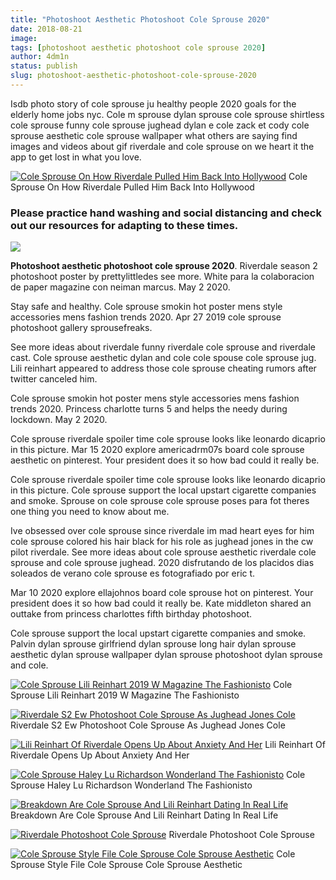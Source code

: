 ```yaml
---
title: "Photoshoot Aesthetic Photoshoot Cole Sprouse 2020"
date: 2018-08-21
image: 
tags: [photoshoot aesthetic photoshoot cole sprouse 2020]
author: 4dm1n
status: publish
slug: photoshoot-aesthetic-photoshoot-cole-sprouse-2020
---
```


Isdb photo story of cole sprouse ju healthy people 2020 goals for the elderly home jobs nyc. Cole m sprouse dylan sprouse cole sprouse shirtless cole sprouse funny cole sprouse jughead dylan e cole zack et cody cole sprouse aesthetic cole sprouse wallpaper what others are saying find images and videos about gif riverdale and cole sprouse on we heart it the app to get lost in what you love.

[![Cole Sprouse On How Riverdale Pulled Him Back Into Hollywood](https://i0.wp.com/pmcvariety.files.wordpress.com/2019/08/cole-sprouse-1-full.jpg?w=1000&h=1250)](https://pmcvariety.files.wordpress.com/2019/08/cole-sprouse-1-full.jpg?w=1000&h=1250) Cole Sprouse On How Riverdale Pulled Him Back Into Hollywood

### Please practice hand washing and social distancing and check out our resources for adapting to these times.

![](https://i0.wp.com/www.thefashionisto.com/wp-content/uploads/2019/07/Cole-Sprouse-2019-W-Magazine-007.jpg)

**Photoshoot aesthetic photoshoot cole sprouse 2020**. Riverdale season 2 photoshoot poster by prettylittledes see more. White para la colaboracion de paper magazine con neiman marcus. May 2 2020.

Stay safe and healthy. Cole sprouse smokin hot poster mens style accessories mens fashion trends 2020. Apr 27 2019 cole sprouse photoshoot gallery sprousefreaks.

See more ideas about riverdale funny riverdale cole sprouse and riverdale cast. Cole sprouse aesthetic dylan and cole cole spouse cole sprouse jug. Lili reinhart appeared to address those cole sprouse cheating rumors after twitter canceled him.

Cole sprouse smokin hot poster mens style accessories mens fashion trends 2020. Princess charlotte turns 5 and helps the needy during lockdown. May 2 2020.

Cole sprouse riverdale spoiler time cole sprouse looks like leonardo dicaprio in this picture. Mar 15 2020 explore americadrm07s board cole sprouse aesthetic on pinterest. Your president does it so how bad could it really be.

Cole sprouse riverdale spoiler time cole sprouse looks like leonardo dicaprio in this picture. Cole sprouse support the local upstart cigarette companies and smoke. Sprouse on cole sprouse cole sprouse poses para fot theres one thing you need to know about me.

Ive obsessed over cole sprouse since riverdale im mad heart eyes for him cole sprouse colored his hair black for his role as jughead jones in the cw pilot riverdale. See more ideas about cole sprouse aesthetic riverdale cole sprouse and cole sprouse jughead. 2020 disfrutando de los placidos dias soleados de verano cole sprouse es fotografiado por eric t.

Mar 10 2020 explore ellajohnos board cole sprouse hot on pinterest. Your president does it so how bad could it really be. Kate middleton shared an outtake from princess charlottes fifth birthday photoshoot.

Cole sprouse support the local upstart cigarette companies and smoke. Palvin dylan sprouse girlfriend dylan sprouse long hair dylan sprouse aesthetic dylan sprouse wallpaper dylan sprouse photoshoot dylan sprouse and cole.

[![Cole Sprouse Lili Reinhart 2019 W Magazine The Fashionisto](https://i0.wp.com/www.thefashionisto.com/wp-content/uploads/2019/07/Cole-Sprouse-2019-W-Magazine-007.jpg)](https://www.thefashionisto.com/wp-content/uploads/2019/07/Cole-Sprouse-2019-W-Magazine-007.jpg) Cole Sprouse Lili Reinhart 2019 W Magazine The Fashionisto

[![Riverdale S2 Ew Photoshoot Cole Sprouse As Jughead Jones Cole](https://i0.wp.com/i.pinimg.com/474x/32/fa/8a/32fa8ab291ce828e39a9c33918e7ff76.jpg)](https://i.pinimg.com/474x/32/fa/8a/32fa8ab291ce828e39a9c33918e7ff76.jpg) Riverdale S2 Ew Photoshoot Cole Sprouse As Jughead Jones Cole

[![Lili Reinhart Of Riverdale Opens Up About Anxiety And Her](https://i0.wp.com/usa-grlk5lagedl.stackpathdns.com/production/usa/images/1584374911116166-L_Officiel-Lili-Reinhart-Jory-Lee-Cordy-COVER-8168_FINAL.jpg?w=1900&fit=crop&crop=faces&auto=%5B%22format%22%2C%20%22compress%22%5D&cs=srgb)](https://usa-grlk5lagedl.stackpathdns.com/production/usa/images/1584374911116166-L_Officiel-Lili-Reinhart-Jory-Lee-Cordy-COVER-8168_FINAL.jpg?w=1900&fit=crop&crop=faces&auto=%5B%22format%22%2C%20%22compress%22%5D&cs=srgb) Lili Reinhart Of Riverdale Opens Up About Anxiety And Her

[![Cole Sprouse Haley Lu Richardson Wonderland The Fashionisto](https://i0.wp.com/www.thefashionisto.com/wp-content/uploads/2019/02/Cole-Sprouse-Haley-Lu-Richardson-2019-Wonderland-001.jpg)](https://www.thefashionisto.com/wp-content/uploads/2019/02/Cole-Sprouse-Haley-Lu-Richardson-2019-Wonderland-001.jpg) Cole Sprouse Haley Lu Richardson Wonderland The Fashionisto

[![Breakdown Are Cole Sprouse And Lili Reinhart Dating In Real Life](https://i0.wp.com/i.insider.com/5e42eff896eee65c2c7b6965?width=600&format=jpeg&auto=webp)](https://i.insider.com/5e42eff896eee65c2c7b6965?width=600&format=jpeg&auto=webp) Breakdown Are Cole Sprouse And Lili Reinhart Dating In Real Life

[![Riverdale Photoshoot Cole Sprouse](https://i0.wp.com/2)](2) Riverdale Photoshoot Cole Sprouse

[![Cole Sprouse Style File Cole Sprouse Cole Sprouse Aesthetic](https://i0.wp.com/i.pinimg.com/474x/80/33/c9/8033c9882de4078d26c80404f012c1c8.jpg)](https://i.pinimg.com/474x/80/33/c9/8033c9882de4078d26c80404f012c1c8.jpg) Cole Sprouse Style File Cole Sprouse Cole Sprouse Aesthetic
